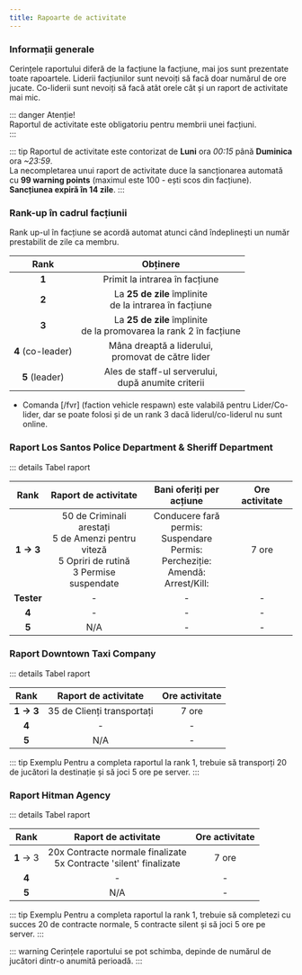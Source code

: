```yaml
---
title: Rapoarte de activitate
---
```


### Informații generale

Cerințele raportului diferă de la facțiune la facțiune, mai jos sunt prezentate toate rapoartele.
Liderii facțiunilor sunt nevoiți să facă doar numărul de ore jucate. Co-liderii sunt nevoiți să facă atât orele cât și un raport de activitate mai mic.

::: danger Atenție!  
Raportul de activitate este obligatoriu pentru membrii unei facțiuni.  
:::

::: tip
Raportul de activitate este contorizat de **Luni** ora _00:15_ până **Duminica** ora _~23:59_.  
La necompletarea unui raport de activitate duce la sancționarea automată cu **99 warning points** (maximul este 100 - ești scos din facțiune).  
**Sancțiunea expiră în 14 zile**.
:::

### Rank-up în cadrul facțiunii

Rank up-ul în facțiune se acordă automat atunci când îndeplinești un număr prestabilit de zile ca membru.

| Rank | Obținere |
| :-----------: | :-----------: |
| **1** | Primit la intrarea în facțiune | 
| **2** | La **25 de zile** împlinite<br>de la intrarea în facțiune | 
| **3** | La **25 de zile** împlinite<br>de la promovarea la rank 2 în facțiune | 
| **4** (co-leader) | Mâna dreaptă a liderului,<br> promovat de către lider | 
| **5** (leader) | Ales de staff-ul serverului,<br> după anumite criterii | 

* Comanda [/fvr] (faction vehicle respawn) este valabilă pentru Lider/Co-lider, dar se poate folosi și de un rank 3 dacă liderul/co-liderul nu sunt online.

### Raport <Color hex="#64A1D5">Los Santos Police Department</Color> & <Color hex="#416C41">Sheriff Department</Color>

::: details Tabel raport  

| Rank | Raport de activitate | Bani oferiți per acțiune | Ore activitate |
| :-----------: | :-----------: | :-----------: | :-----------: |
| **1 -> 3** | 50 de Criminali arestați<br>5 de Amenzi pentru viteză<br>5 Opriri de rutină<br>3 Permise suspendate | Conducere fară permis: <Dinero :amount='475' /><br>Suspendare Permis: <Dinero :amount='375' /><br>Percheziție: <Dinero :amount='375' /><br>Amendă: <Dinero :amount='250' /><br>Arrest/Kill: <Dinero :amount='225' />| 7 ore |
| **Tester** | - | - | - |
| **4** | - | - | - |
| **5** | N/A | - | - |

### Raport <Color hex="#EBF481">Downtown Taxi Company</Color>

::: details Tabel raport    

| Rank | Raport de activitate | Ore activitate |
| :-----------: | :-----------: | :-----------: |
| **1 -> 3** | 35 de Clienți transportați | 7 ore |
| **4** | - | - |
| **5** | N/A | - |

::: tip Exemplu
Pentru a completa raportul la rank 1, trebuie să transporți 20 de jucători la destinație și să joci 5 ore pe server.
:::

### Raport <Color hex="#E34343">Hitman Agency</Color>

::: details Tabel raport  

| Rank | Raport de activitate | Ore activitate |
| :-----------: | :-----------: | :-----------: |
| **1** -> 3 | 20x Contracte normale finalizate<br>5x Contracte 'silent' finalizate | 7 ore |
| **4** | - | - |
| **5** | N/A | - |

::: tip Exemplu
Pentru a completa raportul la rank 1, trebuie să completezi cu succes 20 de contracte normale, 5 contracte silent și să joci 5 ore pe server.
:::

<!--

### Raport <Color hex="#5EABD2">Varrios Los Aztecas</Color>; <Color hex="#6DBC6E">Grove Street Families</Color>; <Color hex="#A379B5">Ballas</Color>; <Color hex="#C9A66A">Los Santos Vagos</Color>

| :-----------: | :-----------: | :-----------: | :-----------: |
| **1 -> 3** | 100 | | 5 ore |
| **4** | 65 | - | - |
| **5** | / | - | - |

-->

::: warning 
Cerințele raportului se pot schimba, depinde de numărul de jucători dintr-o anumită perioadă.
:::
